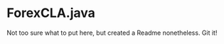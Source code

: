 ForexCLA.java
=============

Not too sure what to put here, but created a Readme nonetheless. Git it!
